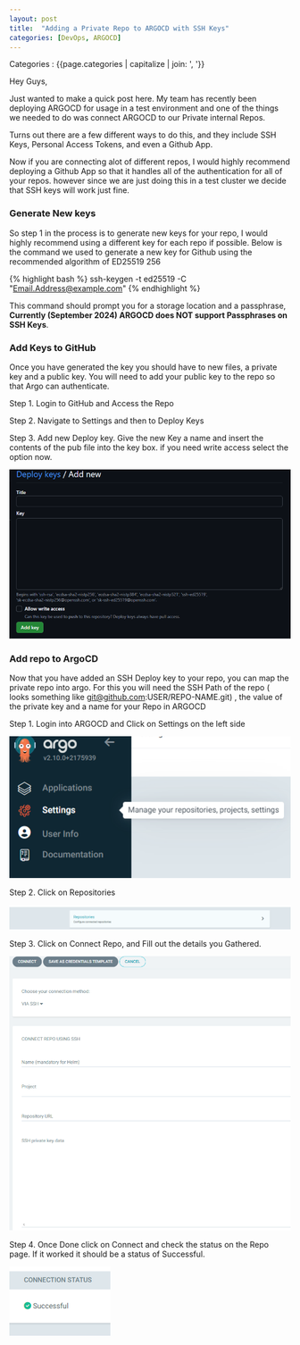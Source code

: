 ```yaml
---
layout: post
title:  "Adding a Private Repo to ARGOCD with SSH Keys"
categories: [DevOps, ARGOCD]
---
```

Categories : {{page.categories | capitalize | join: ', '}}

Hey Guys,  
  
Just wanted to make a quick post here. My team has recently been deploying ARGOCD for usage in a test environment and one of the things we needed to do was connect ARGOCD to our Private internal Repos.  
  
Turns out there are a few different ways to do this, and they include SSH Keys, Personal Access Tokens, and even a Github App.

Now if you are connecting alot of different repos, I would highly recommend deploying a Github App so that it handles all of the authentication for all of your repos. however since we are just doing this in a test cluster we decide that SSH keys will work just fine.

### Generate New keys

So step 1 in the process is to generate new keys for your repo, I would highly recommend using a different key for each repo if possible. Below is the command we used to generate a new key for Github using the recommended algorithm of ED25519 256  

{% highlight bash %}
ssh-keygen -t ed25519 -C "Email.Address@example.com"
{% endhighlight %}


This command should prompt you for a storage location and a passphrase, **Currently (September 2024) ARGOCD does NOT support Passphrases on SSH Keys**.

### Add Keys to GitHub

Once you have generated the key you should have to new files, a private key and a public key. You will need to add your public key to the repo so that Argo can authenticate.  
  
Step 1. Login to GitHub and Access the Repo

Step 2. Navigate to Settings and then to Deploy Keys

Step 3. Add new Deploy key. Give the new Key a name and insert the contents of the pub file into the key box. if you need write access select the option now.

![image.png](/images/github-new-keys.png)

### Add repo to ArgoCD

Now that you have added an SSH Deploy key to your repo, you can map the private repo into argo. For this you will need the SSH Path of the repo ( looks something like git@github.com:USER/REPO-NAME.git) , the value of the private key and a name for your Repo in ARGOCD  
  
Step 1. Login into ARGOCD and Click on Settings on the left side

![image.png](/images/argo-settings.png)

Step 2. Click on Repositories

![image.png](/images/repo-button.png)

Step 3. Click on Connect Repo, and Fill out the details you Gathered.

![image.png](/images/repo-details.png)

Step 4. Once Done click on Connect and check the status on the Repo page. If it worked it should be a status of Successful.

![image.png](/images/connection-status.png)